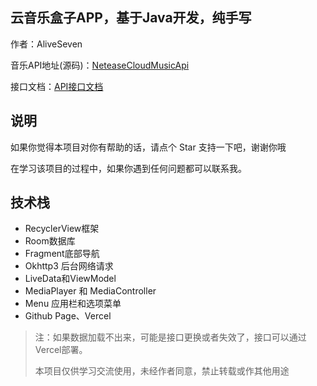 
## 云音乐盒子APP，基于Java开发，纯手写
作者：AliveSeven

音乐API地址(源码)：[NeteaseCloudMusicApi](https://github.com/Binaryify/NeteaseCloudMusicApi) 

接口文档：[API接口文档](https://neteasecloudmusicapi.vercel.app/#/?id=neteasecloudmusicapi) 

## 说明
如果你觉得本项目对你有帮助的话，请点个 Star 支持一下吧，谢谢你哦

在学习该项目的过程中，如果你遇到任何问题都可以联系我。

## 技术栈
- RecyclerView框架
- Room数据库
- Fragment底部导航
- Okhttp3 后台网络请求
- LiveData和ViewModel
- MediaPlayer 和 MediaController
- Menu 应用栏和选项菜单
- Github Page、Vercel

> 注：如果数据加载不出来，可能是接口更换或者失效了，接口可以通过Vercel部署。
>
> 本项目仅供学习交流使用，未经作者同意，禁止转载或作其他用途
